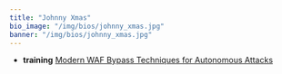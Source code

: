 ```yaml
---
title: "Johnny Xmas"
bio_image: "/img/bios/johnny_xmas.jpg"
banner: "/img/bios/johnny_xmas.jpg"
---
```




* **training** [Modern WAF Bypass Techniques for Autonomous Attacks](/training/modern_waf_bypass_techniques_for_autonomous_attacks)
